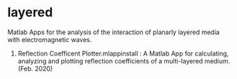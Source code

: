 # layered
Matlab Apps for the analysis of the interaction of planarly layered media with electromagnetic waves.
1. Reflection Coefficent Plotter.mlappinstall : A Matlab App for calculating, analyzing and plotting reflection coefficients of a multi-layered medium. (Feb. 2020)
